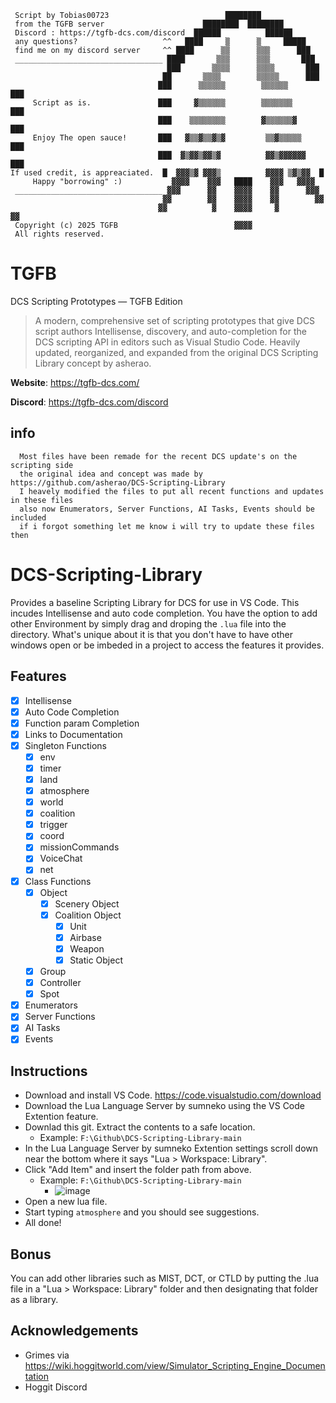 ```
 Script by Tobias00723                          ████████
 from the TGFB server                      ████████  ████████
 Discord : https://tgfb-dcs.com/discord  ██████          ██████
 any questions?                   ^^   ████     ▒      ▒     █████
 find me on my discord server     ^^ ████      ▒▒      ▒▒▒      ███
 _________________________________ ████       ▒▒▒      ▒▒▒       ███
                                   ███       ▒▒▒▒      ▒▒▒▒       ███
                                  ██       ▒▒▒▒        ▒▒▒▒▒      ███
                                 ███      ▒▒▒▒▒▒        ▒▒▒▒▒▒      ███
     Script as is.               ███     ▓▒▒▒▒▒▒        ▒▒▒▒▒▒▒     ███
                                 ███    ▒▒▒▒▒▒▒▒        ▓▒▒▒▒▒▒▓    ███
     Enjoy The open sauce!       ███   ▓▒▒▓▒▒▓▒▓         ▒▒▓▒▒▒▒▒   ███
                                 ███  ▓▒▓▓▒▓▓▒▓          ▓▓▒▓▓▓▓▓▓  ███
If used credit, is appreaciated.  █  ▓▓▓▒▓ ▓▓▓▒          ▓▓▓▓ ▒▓▒▓▓  █
     Happy "borrowing" :)           ▓▓▓▓    ▓▓▓   ████    ▓▓▓   ▓▓▓▓
 _________________________________ ▓▓▓      ▓▓    ▓▓▓▓    ▓▓      ▓▓▓
                                  ▓▓        ▓▓    ▓▓▓▓    ▓▓        ▓▓
                                 ▓▓          ▓    ▓▓▓▓     ▓         ▓▓
 Copyright (c) 2025 TGFB                          ▓▓▓▓
 All rights reserved.    
```
# TGFB

DCS Scripting Prototypes — TGFB Edition

> A modern, comprehensive set of scripting prototypes that give DCS script authors Intellisense, discovery, and auto-completion for the DCS scripting API in editors such as Visual Studio Code.
> Heavily updated, reorganized, and expanded from the original DCS Scripting Library concept by asherao.

**Website**: https://tgfb-dcs.com/

**Discord**: https://tgfb-dcs.com/discord

## info
```
  Most files have been remade for the recent DCS update's on the scripting side
  the original idea and concept was made by https://github.com/asherao/DCS-Scripting-Library
  I heavely modified the files to put all recent functions and updates in these files
  also now Enumerators, Server Functions, AI Tasks, Events should be included
  if i forgot something let me know i will try to update these files then
```
# DCS-Scripting-Library

Provides a baseline Scripting Library for DCS for use in VS Code. This incudes Intellisense and auto code completion. You have the option to add other Environment by simply drag and droping the `.lua` file into the directory. What's unique about it is that you don't have to have other windows open or be imbeded in a project to access the features it provides.

## Features
- [X] Intellisense
- [X] Auto Code Completion
- [X] Function param Completion
- [X] Links to Documentation
- [X] Singleton Functions
  - [X] env
  - [X] timer
  - [X] land
  - [X] atmosphere
  - [X] world
  - [X] coalition
  - [X] trigger
  - [X] coord
  - [X] missionCommands
  - [X] VoiceChat
  - [X] net
- [X] Class Functions
  - [X] Object
    - [X] Scenery Object
    - [X] Coalition Object
      - [X] Unit
      - [X] Airbase
      - [X] Weapon
      - [X] Static Object
  - [X] Group
  - [X] Controller
  - [X] Spot
- [X] Enumerators
- [X] Server Functions
- [X] AI Tasks
- [X] Events

## Instructions
  - Download and install VS Code. https://code.visualstudio.com/download
  - Download the Lua Language Server by sumneko using the VS Code Extention feature.
  - Downlad this git. Extract the contents to a safe location. 
    - Example: `F:\Github\DCS-Scripting-Library-main`
  - In the Lua Language Server by sumneko Extention settings scroll down near the bottom where it says "Lua > Workspace: Library".
  - Click "Add Item" and insert the folder path from above.
    - Example: `F:\Github\DCS-Scripting-Library-main`
      - ![image](https://user-images.githubusercontent.com/15984377/153274138-bdf52481-42d3-483c-b6b6-9fe32e78232a.png)
  - Open a new lua file.
  - Start typing `atmosphere` and you should see suggestions.
  - All done!

## Bonus
You can add other libraries such as MIST, DCT, or CTLD by putting the .lua file in a "Lua > Workspace: Library" folder and then designating that folder as a library.

## Acknowledgements
- Grimes via https://wiki.hoggitworld.com/view/Simulator_Scripting_Engine_Documentation
- Hoggit Discord
